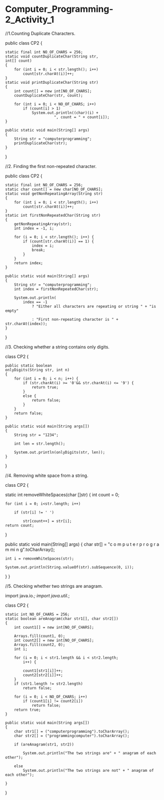 # Computer_Programming-2_Activity_1
//1.Counting Duplicate Characters.

public class CP2 {

    static final int NO_OF_CHARS = 256;
    static void countDuplicateChar(String str,
    int[] count)
    {
        for (int i = 0; i < str.length(); i++)
            count[str.charAt(i)]++;
    }
    static void printDuplicateChar(String str)
    {
        int count[] = new int[NO_OF_CHARS];
        countDuplicateChar(str, count);
 
        for (int i = 0; i < NO_OF_CHARS; i++)
            if (count[i] > 1)
                System.out.println((char)(i) +
                          ", count = " + count[i]);
    }

    public static void main(String[] args)
    {
        String str = "computerprogramming";
        printDuplicateChar(str);
    }
}

//2. Finding the first non-repeated character.

public class CP2 {

    static final int NO_OF_CHARS = 256;
    static char count[] = new char[NO_OF_CHARS];
    static void getNonRepeatingArray(String str)
    {
        for (int i = 0; i < str.length(); i++)
            count[str.charAt(i)]++;
    }
    static int firstNonRepeatedChar(String str)
    {
        getNonRepeatingArray(str);
        int index = -1, i;

        for (i = 0; i < str.length(); i++) {
            if (count[str.charAt(i)] == 1) {
                index = i;
                break;
            }
        }
        return index;
    }

    public static void main(String[] args)
    {
        String str = "computerprogramming";
        int index = firstNonRepeatedChar(str);
 
        System.out.println(
            index == -1
                ? "Either all characters are repeating or string " + "is empty"

                : "First non-repeating character is " + str.charAt(index));
    }
}

//3. Checking whether a string contains only digits.

class CP2 {
    
    public static boolean
    onlyDigits(String str, int n) 
    { 
        for (int i = 0; i < n; i++) { 
            if (str.charAt(i) >= '0'&& str.charAt(i) <= '9') { 
                return true; 
            } 
            else { 
                return false; 
            } 
        } 
        return false; 
    } 
    
    public static void main(String args[]) 
    { 
        String str = "1234"; 

        int len = str.length(); 

        System.out.println(onlyDigits(str, len)); 
    }
}


//4. Removing white space from a string.

class CP2 {

static int removeWhiteSpaces(char []str)
{
    int count = 0;

    for (int i = 0; i<str.length; i++)

        if (str[i] != ' ')

            str[count++] = str[i];
    return count;
}

public static void main(String[] args)
{
    char str[] = "c o m p u t e r p r o g r a m mi n g".toCharArray();

    int i = removeWhiteSpaces(str);

    System.out.println(String.valueOf(str).subSequence(0, i));
}
}

//5. Checking whether two strings are anagram.

import java.io.*;
import java.util.*;
 
class CP2 {
 
    static int NO_OF_CHARS = 256;
    static boolean areAnagram(char str1[], char str2[])
    {
        int count1[] = new int[NO_OF_CHARS];

        Arrays.fill(count1, 0);
        int count2[] = new int[NO_OF_CHARS];
        Arrays.fill(count2, 0);
        int i;
 
        for (i = 0; i < str1.length && i < str2.length;
            i++) {
                
            count1[str1[i]]++;
            count2[str2[i]]++;
        }
        if (str1.length != str2.length)
            return false;
 
        for (i = 0; i < NO_OF_CHARS; i++)
            if (count1[i] != count2[i])
                return false;
        return true;
    }

    public static void main(String args[])
    {
        char str1[] = ("computerprogramming").toCharArray();
        char str2[] = ("programmingcomputer").toCharArray();

        if (areAnagram(str1, str2))

            System.out.println("The two strings are" + " anagram of each other");

        else
            System.out.println("The two strings are not" + " anagram of each other");

    }
}


